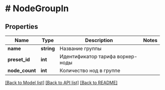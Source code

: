 # # NodeGroupIn

## Properties

Name | Type | Description | Notes
------------ | ------------- | ------------- | -------------
**name** | **string** | Название группы |
**preset_id** | **int** | Идентификатор тарифа воркер-ноды |
**node_count** | **int** | Количество нод в группе |

[[Back to Model list]](../../README.md#models) [[Back to API list]](../../README.md#endpoints) [[Back to README]](../../README.md)
